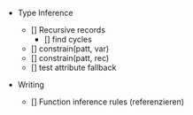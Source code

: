 - Type Inference
  - [] Recursive records
    - [] find cycles
  - [] constrain(patt, var)
  - [] constrain(patt, rec)
  - [] test attribute fallback

- Writing
  - [] Function inference rules (referenzieren)
